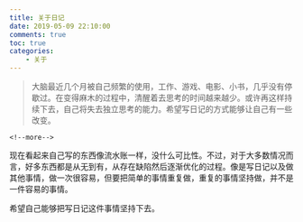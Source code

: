 ```yaml
---
title: 关于日记
date: 2019-05-09 22:10:00
comments: true
toc: true
categories:
	- 关于
---
```


>大脑最近几个月被自己频繁的使用，工作、游戏、电影、小书，几乎没有停歇过。在变得麻木的过程中，清醒着去思考的时间越来越少。或许再这样持续下去，自己将失去独立思考的能力。希望写日记的方式能够让自己有一些改变。

	<!--more-->

现在看起来自己写的东西像流水账一样，没什么可比性。不过，对于大多数情况而言，好多东西都是从无到有，从存在缺陷然后逐渐优化的过程。像是写日记以及做其他事情，做一次很容易，但要把简单的事情重复做，重复的事情坚持做，并不是一件容易的事情。

希望自己能够把写日记这件事情坚持下去。

